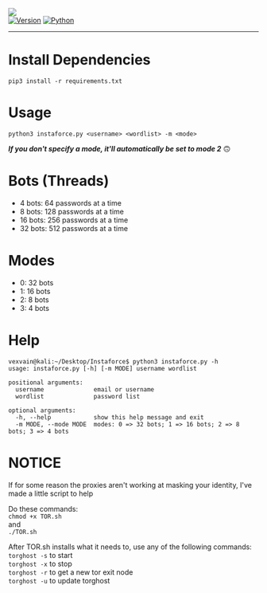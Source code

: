 ![](https://i.ibb.co/CBcNLTh/image.png) <br/>
[![Version](https://img.shields.io/badge/Version-v1.0-red)]()
[![Python](https://img.shields.io/badge/Python-v3.6%2B-black)]()

-------------------------------------------------

# Install Dependencies

```
pip3 install -r requirements.txt
```

# Usage

```
python3 instaforce.py <username> <wordlist> -m <mode>
```

***If you don't specify a mode, it'll automatically be set to mode 2*** :upside_down_face:


# Bots (Threads)

-   4 bots: 64 passwords at a time
-   8 bots: 128 passwords at a time
-   16 bots: 256 passwords at a time
-   32 bots: 512 passwords at a time

# Modes

-   0: 32 bots
-   1: 16 bots
-   2: 8 bots
-   3: 4 bots


# Help

```
vexvain@kali:~/Desktop/Instaforce$ python3 instaforce.py -h
usage: instaforce.py [-h] [-m MODE] username wordlist

positional arguments:
  username              email or username
  wordlist              password list

optional arguments:
  -h, --help            show this help message and exit
  -m MODE, --mode MODE  modes: 0 => 32 bots; 1 => 16 bots; 2 => 8 bots; 3 => 4 bots
```

# NOTICE
If for some reason the proxies aren't working at masking your identity, I've made a little script to help

Do these commands: <br/>
`chmod +x TOR.sh` <br/>
and <br/>
`./TOR.sh` <br/>

After TOR.sh installs what it needs to, use any of the following commands: <br/>
`torghost -s` to start <br/>
`torghost -x` to stop <br/>
`torghost -r` to get a new tor exit node <br/>
`torghost -u` to update torghost
